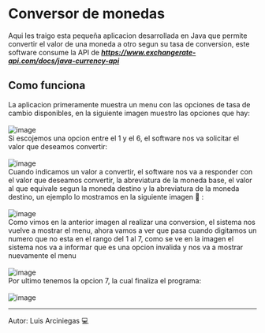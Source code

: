 # Conversor de monedas
Aqui les traigo esta pequeña aplicacion desarrollada en Java que permite convertir el valor de una moneda a otro segun su tasa de conversion, este software consume la API de ___https://www.exchangerate-api.com/docs/java-currency-api___  

## Como funciona
La aplicacion primeramente muestra un menu con las opciones de tasa de cambio disponibles, en la siguiente imagen muestro las opciones que hay:  
<br>
![image](https://github.com/Lucho1993/Conversor-de-monedas/assets/58117330/4a036c90-8df5-4ab4-93ee-c73fc0325377)
<br>
Si escojemos una opcion entre el 1 y el 6, el software nos va solicitar el valor que deseamos convertir:  
<br>
![image](https://github.com/Lucho1993/Conversor-de-monedas/assets/58117330/8ffeed82-bce8-43cc-af41-b177f0ccf4d3)
<br>
Cuando indicamos un valor a convertir, el software nos va a responder con el valor que deseamos convertir, la abreviatura de la moneda base, el valor al que equivale segun la moneda destino y la abreviatura de la moneda destino, un ejemplo lo mostramos en la siguiente imagen :currency_exchange: :  
<br>
![image](https://github.com/Lucho1993/Conversor-de-monedas/assets/58117330/2871faa7-c566-4ce4-a64a-4949c9e97c57)
<br>
Como vimos en la anterior imagen al realizar una conversion, el sistema nos vuelve a mostrar el menu, ahora vamos a ver que pasa cuando digitamos un numero que no esta en el rango del 1 al 7, como se ve en la imagen el sistema nos va a informar que es una opcion invalida y nos va a mostrar nuevamente el menu  
<br>
![image](https://github.com/Lucho1993/Conversor-de-monedas/assets/58117330/92eef17b-45cc-46d3-9b59-0453102d7c77)
<br>
Por ultimo tenemos la opcion 7, la cual finaliza el programa:  
<br>
![image](https://github.com/Lucho1993/Conversor-de-monedas/assets/58117330/fa985882-6552-47e5-adb9-8ddcc0a849f6)
<br>
***
Autor: Luis Arciniegas :computer:






